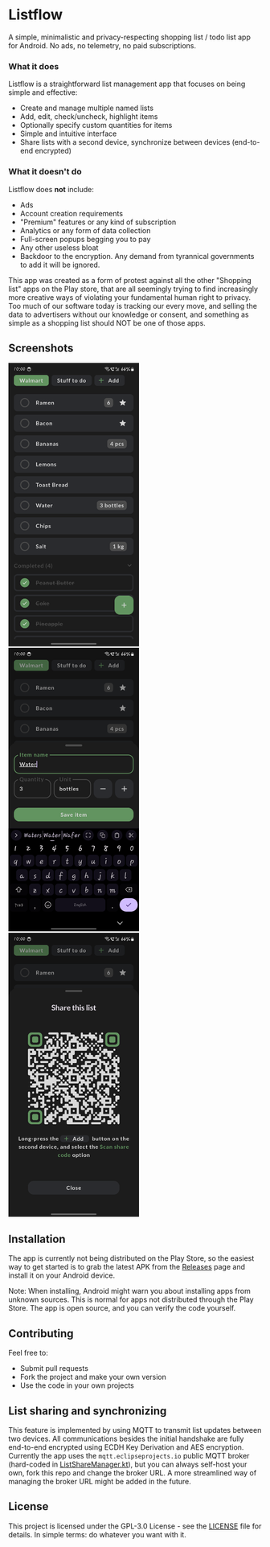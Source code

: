 # Listflow
A simple, minimalistic and privacy-respecting shopping list / todo list app for Android. No ads, no telemetry, no paid subscriptions.

### What it does
Listflow is a straightforward list management app that focuses on being simple and effective:
- Create and manage multiple named lists
- Add, edit, check/uncheck, highlight items
- Optionally specify custom quantities for items
- Simple and intuitive interface
- Share lists with a second device, synchronize between devices (end-to-end encrypted)

### What it doesn't do
Listflow does **not** include:
- Ads
- Account creation requirements
- "Premium" features or any kind of subscription
- Analytics or any form of data collection
- Full-screen popups begging you to pay
- Any other useless bloat
- Backdoor to the encryption. Any demand from tyrannical governments to add it will be ignored.

This app was created as a form of protest against all the other "Shopping list" apps on the Play store, that are all seemingly trying to find increasingly more creative ways of violating your fundamental human right to privacy. Too much of our software today is tracking our every move, and selling the data to advertisers without our knowledge or consent, and something as simple as a shopping list should NOT be one of those apps.

## Screenshots
<p float="left">
<img src="./screenshots/screenshot1.png" width="260" alt="Main app screen">
<img src="./screenshots/screenshot2.png" width="260" alt="Edit item menu">
<img src="./screenshots/screenshot3.png" width="260" alt="Sharing functionality">
</p>

## Installation
The app is currently not being distributed on the Play Store, so the easiest way to get started is to grab the latest APK from the [Releases](../../releases) page and install it on your Android device.

Note: When installing, Android might warn you about installing apps from unknown sources. This is normal for apps not distributed through the Play Store. The app is open source, and you can verify the code yourself.

## Contributing

Feel free to:
- Submit pull requests
- Fork the project and make your own version
- Use the code in your own projects

## List sharing and synchronizing
This feature is implemented by using MQTT to transmit list updates between two devices. All communications besides the initial handshake are fully end-to-end encrypted using ECDH Key Derivation and AES encryption. Currently the app uses the `mqtt.eclipseprojects.io` public MQTT broker (hard-coded in [ListShareManager.kt](/app/src/main/java/com/firestormsw/listflow/data/viewmodel/ListShareManager.kt#L44)), but you can always self-host your own, fork this repo and change the broker URL. A more streamlined way of managing the broker URL might be added in the future.

## License

This project is licensed under the GPL-3.0 License - see the [LICENSE](LICENSE) file for details. In simple terms: do whatever you want with it.
